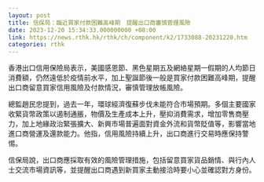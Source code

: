 ```yaml
---
layout: post
title: 信保局：臨近買家付款困難高峰期　提醒出口商審慎管理風險
date: 2023-12-20 15:34:33.000000000 +08:00
link: https://news.rthk.hk/rthk/ch/component/k2/1733088-20231220.htm
categories: rthk
---
```


香港出口信用保險局表示，美國感恩節、黑色星期五及網絡星期一假期的人均節日消費額，仍然遠低於疫情前水平，加上聖誕節後一般是買家付款困難高峰期，提醒出口商留意買家信用風險及付款情況，審慎管理放帳風險。

總監趙民忠提到，過去一年，環球經濟復蘇步伐未能符合市場預期。多個主要國家收緊貨幣政策以遏制通脹，物價及生產成本上升，壓抑消費需求，增加零售商壓力，加上地緣政治緊張擴大、新興市場普遍面對資金外流和貨幣貶值等，影響當地進口商營運及還款能力。他指，信用風險持續上升，出口商進行交易時應保持警惕。

信保局說，出口商應採取有效的風險管理措施，包括留意買家貨品銷情、與行內人士交流市場資訊等，並提醒出口商遇到新買家主動接洽時要小心並確認對方身份。
